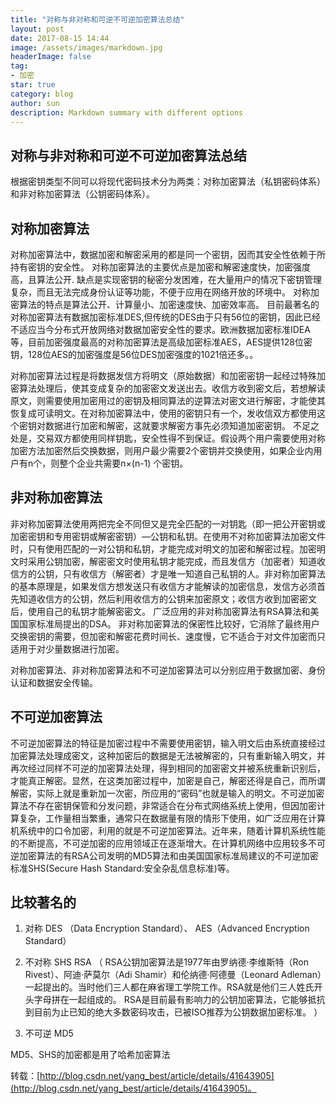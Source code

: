```yaml
---
title: "对称与非对称和可逆不可逆加密算法总结"
layout: post
date: 2017-08-15 14:44
image: /assets/images/markdown.jpg
headerImage: false
tag:
- 加密
star: true
category: blog
author: sun
description: Markdown summary with different options
---
```


## 对称与非对称和可逆不可逆加密算法总结

根据密钥类型不同可以将现代密码技术分为两类：对称加密算法（私钥密码体系）和非对称加密算法（公钥密码体系）。

## 对称加密算法

对称加密算法中，数据加密和解密采用的都是同一个密钥，因而其安全性依赖于所持有密钥的安全性。
对称加密算法的主要优点是加密和解密速度快，加密强度高，且算法公开.
缺点是实现密钥的秘密分发困难，在大量用户的情况下密钥管理复杂，而且无法完成身份认证等功能，不便于应用在网络开放的环境中。
对称加密算法的特点是算法公开、计算量小、加密速度快、加密效率高。
目前最著名的对称加密算法有数据加密标准DES,但传统的DES由于只有56位的密钥，因此已经不适应当今分布式开放网络对数据加密安全性的要求。欧洲数据加密标准IDEA等，目前加密强度最高的对称加密算法是高级加密标准AES，AES提供128位密钥，128位AES的加密强度是56位DES加密强度的1021倍还多。。

对称加密算法过程是将数据发信方将明文（原始数据）和加密密钥一起经过特殊加密算法处理后，使其变成复杂的加密密文发送出去。收信方收到密文后，若想解读原文，则需要使用加密用过的密钥及相同算法的逆算法对密文进行解密，才能使其恢复成可读明文。在对称加密算法中，使用的密钥只有一个，发收信双方都使用这个密钥对数据进行加密和解密，这就要求解密方事先必须知道加密密钥。
不足之处是，交易双方都使用同样钥匙，安全性得不到保证。假设两个用户需要使用对称加密方法加密然后交换数据，则用户最少需要2个密钥并交换使用，如果企业内用户有n个，则整个企业共需要n×(n-1) 个密钥。

## 非对称加密算法

非对称加密算法使用两把完全不同但又是完全匹配的一对钥匙（即一把公开密钥或加密密钥和专用密钥或解密密钥）—公钥和私钥。在使用不对称加密算法加密文件时，只有使用匹配的一对公钥和私钥，才能完成对明文的加密和解密过程。加密明文时采用公钥加密，解密密文时使用私钥才能完成，而且发信方（加密者）知道收信方的公钥，只有收信方（解密者）才是唯一知道自己私钥的人。非对称加密算法的基本原理是，如果发信方想发送只有收信方才能解读的加密信息，发信方必须首先知道收信方的公钥，然后利用收信方的公钥来加密原文；收信方收到加密密文后，使用自己的私钥才能解密密文。
广泛应用的非对称加密算法有RSA算法和美国国家标准局提出的DSA。
非对称加密算法的保密性比较好，它消除了最终用户交换密钥的需要，但加密和解密花费时间长、速度慢，它不适合于对文件加密而只适用于对少量数据进行加密。

对称加密算法、非对称加密算法和不可逆加密算法可以分别应用于数据加密、身份认证和数据安全传输。

## 不可逆加密算法

不可逆加密算法的特征是加密过程中不需要使用密钥，输入明文后由系统直接经过加密算法处理成密文，这种加密后的数据是无法被解密的，只有重新输入明文，并再次经过同样不可逆的加密算法处理，得到相同的加密密文并被系统重新识别后，才能真正解密。显然，在这类加密过程中，加密是自己，解密还得是自己，而所谓解密，实际上就是重新加一次密，所应用的“密码”也就是输入的明文。不可逆加密算法不存在密钥保管和分发问题，非常适合在分布式网络系统上使用，但因加密计算复杂，工作量相当繁重，通常只在数据量有限的情形下使用，如广泛应用在计算机系统中的口令加密，利用的就是不可逆加密算法。近年来，随着计算机系统性能的不断提高，不可逆加密的应用领域正在逐渐增大。在计算机网络中应用较多不可逆加密算法的有RSA公司发明的MD5算法和由美国国家标准局建议的不可逆加密标准SHS(Secure Hash Standard:安全杂乱信息标准)等。

## 比较著名的

1. 对称     DES （Data Encryption Standard）、 AES（Advanced Encryption Standard）

2. 不对称  SHS  RSA  （
RSA公钥加密算法是1977年由罗纳德·李维斯特（Ron Rivest）、阿迪·萨莫尔（Adi Shamir）和伦纳德·阿德曼（Leonard Adleman）一起提出的。当时他们三人都在麻省理工学院工作。RSA就是他们三人姓氏开头字母拼在一起组成的。
RSA是目前最有影响力的公钥加密算法，它能够抵抗到目前为止已知的绝大多数密码攻击，已被ISO推荐为公钥数据加密标准。
）

3. 不可逆  MD5

MD5、SHS的加密都是用了哈希加密算法
 
 转载：[http://blog.csdn.net/yang_best/article/details/41643905](http://blog.csdn.net/yang_best/article/details/41643905)。
